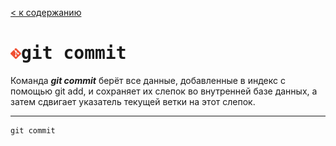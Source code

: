 [< к содержанию](readme.md)

# <img src="Git-Icon-1788C.png" width="17"><kbd>git commit</kbd>


Команда ***git commit*** берёт все данные, добавленные в индекс с помощью git add, и сохраняет их слепок во внутренней базе данных, а затем сдвигает указатель текущей ветки на этот слепок.

---

```bash=
git commit
```